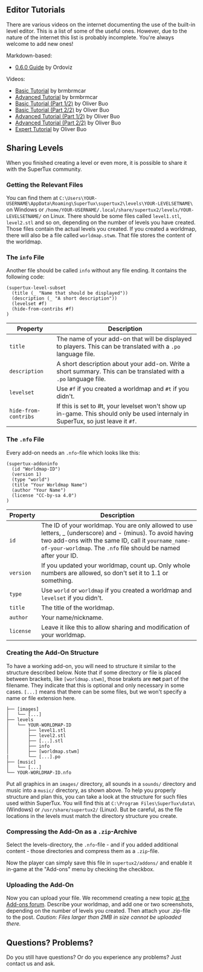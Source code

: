 ## Editor Tutorials

There are various videos on the internet documenting the use of the built-in level editor. This is a list of some of the useful ones. However, due to the nature of the internet this list is probably incomplete. You're always welcome to add new ones!

Markdown-based:
- [0.6.0 Guide](https://github.com/Ordoviz/wiki/blob/master/Editor-Guide-0-6-0.md) by Ordoviz

Videos:
- [Basic Tutorial](https://www.youtube.com/watch?v=gsuKAy18iWo) by brmbrmcar
- [Advanced Tutorial](https://www.youtube.com/watch?v=drwLEYo8EVQ) by brmbrmcar
- [Basic Tutorial (Part 1/2)](https://www.youtube.com/watch?v=mhSNateb4nI) by Oliver Buo
- [Basic Tutorial (Part 2/2)](https://www.youtube.com/watch?v=NLWhteLNcC8) by Oliver Buo
- [Advanced Tutorial (Part 1/2)](https://www.youtube.com/watch?v=WBdwwcLD-vw) by Oliver Buo
- [Advanced Tutorial (Part 2/2)](https://www.youtube.com/watch?v=UoaGDuBax6E) by Oliver Buo
- [Expert Tutorial](https://www.youtube.com/watch?v=lL3oZbPfw08) by Oliver Buo

## Sharing Levels

When you finished creating a level or even more, it is possible to share it with the SuperTux community.

### Getting the Relevant Files

You can find them at `C:\Users\YOUR-USERNAME\AppData\Roaming\SuperTux\supertux2\levels\YOUR-LEVELSETNAME\` on Windows or `/home/YOUR-USERNAME/.local/share/supertux2/levels/YOUR-LEVELSETNAME/` on Linux.
There should be some files called `level1.stl`, `level2.stl` and so on, depending on the number of levels you have created. Those files contain the actual levels you created.
If you created a worldmap, there will also be a file called `worldmap.stwm`. That file stores the content of the worldmap.

### The `info` File

Another file should be called `info` without any file ending. It contains the following code:

```
(supertux-level-subset
  (title (_ "Name that should be displayed"))
  (description (_ "A short description"))
  (levelset #f)
  (hide-from-contribs #f)
)
```

| Property             | Description                                                                                                                       |
| -------------------- | --------------------------------------------------------------------------------------------------------------------------------- |
| `title`              | The name of your add-on that will be displayed to players. This can be translated with a `.po` language file.                           |
| `description`        | A short description about your add-on. Write a short summary. This can be translated with a `.po` language file.                        |
| `levelset`           | Use `#f` if you created a worldmap and `#t` if you didn't.                                                                        |
| `hide-from-contribs` | If this is set to #t, your levelset won't show up in-game. This should only be used internaly in SuperTux, so just leave it `#f`. |

### The `.nfo` File

Every add-on needs an `.nfo`-file which looks like this:

```
(supertux-addoninfo
  (id "Worldmap-ID")
  (version 1)
  (type "world")
  (title "Your Worldmap Name")
  (author "Your Name")
  (license "CC-by-sa 4.0")
)
```

| Property  | Description                                                                                                                                                                                                                        |
| --------- | ---------------------------------------------------------------------------------------------------------------------------------------------------------------------------------------------------------------------------------- |
| `id`      | The ID of your worldmap. You are only allowed to use letters, _ (underscore) and - (minus). To avoid having two add-ons with the same ID, call it `yourname_name-of-your-worldmap`. The `.nfo` file should be named after your ID. |
| `version` | If you updated your worldmap, count up. Only whole numbers are allowed, so don't set it to 1.1 or something.                                                                                                                       |
| `type`    | Use `world` or `worldmap` if you created a worldmap and `levelset` if you didn't.                                                                                                                                                  |
| `title`   | The title of the worldmap.                                                                                                                                                                                                         |
| `author`  | Your name/nickname.                                                                                                                                                                                                                |
| `license` | Leave it like this to allow sharing and modification of your worldmap.                                                                                                                                                             |

### Creating the Add-On Structure

To have a working add-on, you will need to structure it similar to the structure described below.
Note that if some directory or file is placed between brackets, like `[worldmap.stwm]`, those brakets are **not** part of the filename. They indicate that this is optional and only necessary in some cases.
`[...]` means that there can be some files, but we won't specify a name or file extension here.

```
├── [images]
│   └── [...]
├── levels
│   └── YOUR-WORLDMAP-ID
│       ├── level1.stl
│       ├── level2.stl
│       ├── [...].stl
│       ├── info
│       ├── [worldmap.stwm]
|       └── [...].po
├── [music]
│   └── [...]
└── YOUR-WORLDMAP-ID.nfo
```

Put all graphics in an `images/` directory, all sounds in a `sounds/` directory and music into a `music/` directory, as shown above.
To help you properly structure and plan this, you can take a look at the structure for such files used within SuperTux. You will find this at  `C:\Program Files\SuperTux\data\` (Windows) or `/usr/share/supertux2/` (Linux).
But be careful, as the file locations in the levels must match the directory structure you create.

### Compressing the Add-On as a `.zip`-Archive

Select the levels-directory, the `.nfo`-file - and if you added additional content - those directories and compress them as a `.zip`-file.

Now the player can simply save this file in `supertux2/addons/` and enable it in-game at the "Add-ons" menu by checking the checkbox.

### Uploading the Add-On

Now you can upload your file. We recommend creating a new topic [at the Add-ons forum](https://forum.freegamedev.net/viewforum.php?f=69). Describe your worldmap, and add one or two screenshots, depending on the number of levels you created. Then attach your .zip-file to the post. *Caution: Files larger than 2MB in size cannot be uploaded there.*

## Questions? Problems?

Do you still have questions? Or do you experience any problems? Just contact us and ask.
